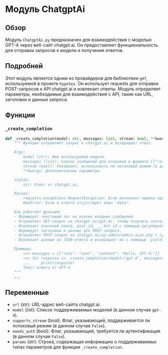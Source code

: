 # Модуль ChatgptAi

## Обзор

Модуль `ChatgptAi.py` предназначен для взаимодействия с моделью GPT-4 через веб-сайт chatgpt.ai. Он предоставляет функциональность для отправки запросов к модели и получения ответов.

## Подробней

Этот модуль является одним из провайдеров для библиотеки `g4f`, используемой в проекте `hypotez`. Он использует requests для отправки POST-запросов к API chatgpt.ai и извлекает ответы. Модуль определяет параметры, необходимые для взаимодействия с API, такие как URL, заголовки и данные запроса.

## Функции

### `_create_completion`

```python
def _create_completion(model: str, messages: list, stream: bool, **kwargs):
    """ Функция отправляет запрос к chatgpt.ai и возвращает ответ.

    Args:
        model (str): Имя используемой модели.
        messages (list): Список сообщений для отправки в формате [{"role": "user" или "assistant", "content": "текст сообщения"}].
        stream (bool): Указывает, использовать ли потоковый режим (в данном случае всегда `False`).
        **kwargs: Дополнительные параметры.

    Yields:
        str: Ответ от chatgpt.ai.

    Raises:
        requests.exceptions.RequestException: Если возникает ошибка при отправке запроса.
        KeyError: Если в ответе отсутствует ключ 'data'.

    Как работает функция:
    - Формирует текстовый чат на основе входных сообщений.
    - Отправляет GET-запрос на chatgpt.ai/gpt-4/, чтобы получить nonce, post_id, url и bot_id.
    - Извлекает значения nonce, post_id, _, bot_id с помощью регулярного выражения из ответа на GET-запрос.
    - Формирует заголовки и данные для POST-запроса.
    - Отправляет POST-запрос на chatgpt.ai/wp-admin/admin-ajax.php с сформированными заголовками и данными.
    - Извлекает данные из JSON-ответа и возвращает их с помощью `yield`.

    Примеры:
        >>> messages = [{"role": "user", "content": "Hello, GPT-4!"}]
        >>> for response in _create_completion(model="gpt-4", messages=messages, stream=False):
        ...     print(response)
        Текст ответа от GPT-4
    """
    ...
```

## Переменные

- `url` (str): URL-адрес веб-сайта chatgpt.ai.
- `model` (list): Список поддерживаемых моделей (в данном случае `gpt-4`).
- `supports_stream` (bool): Флаг, указывающий, поддерживается ли потоковый режим (в данном случае `False`).
- `needs_auth` (bool): Флаг, указывающий, требуется ли аутентификация (в данном случае `False`).
- `params` (str): Строка, содержащая информацию о поддерживаемых типах параметров для функции `_create_completion`.